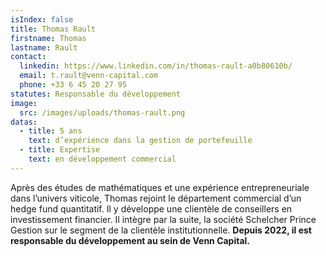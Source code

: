 ```yaml
---
isIndex: false
title: Thomas Rault
firstname: Thomas
lastname: Rault
contact:
  linkedin: https://www.linkedin.com/in/thomas-rault-a0b80610b/
  email: t.rault@venn-capital.com
  phone: +33 6 45 20 27 95
statutes: Responsable du développement
image:
  src: /images/uploads/thomas-rault.png
datas:
  - title: 5 ans
    text: d’expérience dans la gestion de portefeuille
  - title: Expertise
    text: en développement commercial
---
```

Après des études de mathématiques et une expérience entrepreneuriale dans l’univers viticole, Thomas rejoint le département commercial d’un hedge fund quantitatif. Il y développe une clientèle de conseillers en investissement financier. Il intègre par la suite, la société Schelcher Prince Gestion sur le segment de la clientèle institutionnelle. **Depuis 2022, il est responsable du développement au sein de Venn Capital.**